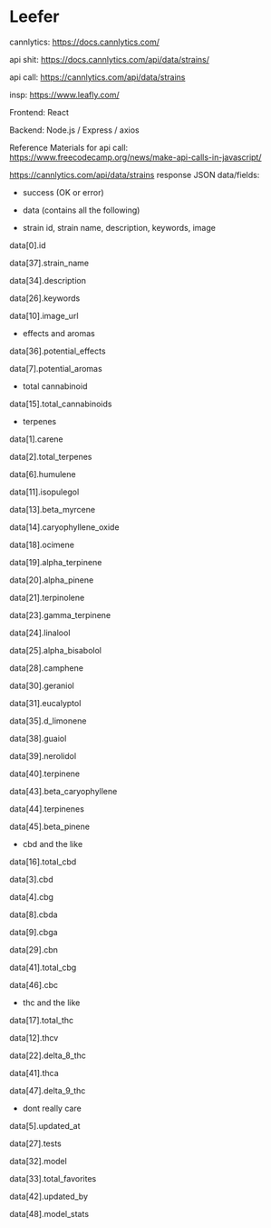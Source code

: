 # Leefer
cannlytics: https://docs.cannlytics.com/

api shit: https://docs.cannlytics.com/api/data/strains/

api call: https://cannlytics.com/api/data/strains

insp: https://www.leafly.com/

Frontend: React

Backend: Node.js / Express / axios

Reference Materials for api call: https://www.freecodecamp.org/news/make-api-calls-in-javascript/

https://cannlytics.com/api/data/strains response JSON data/fields:

- success (OK or error)
- data (contains all the following)

- strain id, strain name, description, keywords, image

data[0].id

data[37].strain_name

data[34].description

data[26].keywords

data[10].image_url


- effects and aromas

data[36].potential_effects

data[7].potential_aromas


- total cannabinoid

data[15].total_cannabinoids


- terpenes

data[1].carene

data[2].total_terpenes

data[6].humulene

data[11].isopulegol

data[13].beta_myrcene

data[14].caryophyllene_oxide

data[18].ocimene

data[19].alpha_terpinene

data[20].alpha_pinene

data[21].terpinolene

data[23].gamma_terpinene

data[24].linalool

data[25].alpha_bisabolol

data[28].camphene

data[30].geraniol

data[31].eucalyptol

data[35].d_limonene

data[38].guaiol

data[39].nerolidol

data[40].terpinene

data[43].beta_caryophyllene

data[44].terpinenes

data[45].beta_pinene


- cbd and the like

data[16].total_cbd

data[3].cbd

data[4].cbg

data[8].cbda

data[9].cbga

data[29].cbn

data[41].total_cbg

data[46].cbc



- thc and the like

data[17].total_thc

data[12].thcv

data[22].delta_8_thc

data[41].thca

data[47].delta_9_thc


- dont really care

data[5].updated_at

data[27].tests

data[32].model

data[33].total_favorites

data[42].updated_by

data[48].model_stats
